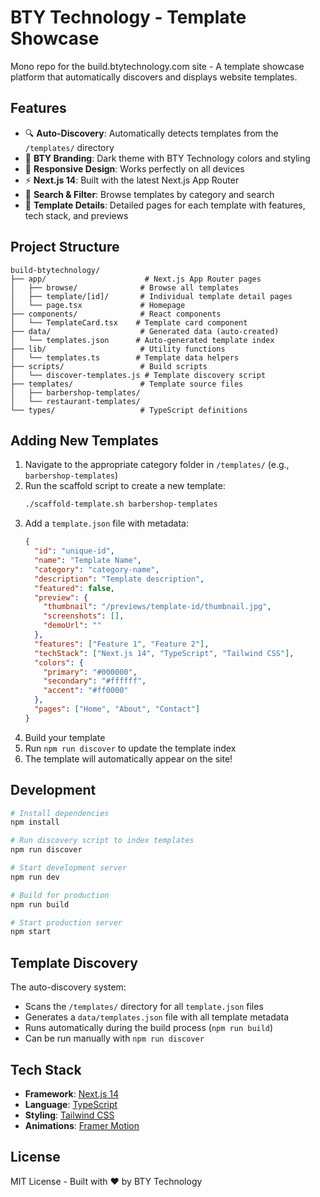 # BTY Technology - Template Showcase

Mono repo for the build.btytechnology.com site - A template showcase platform that automatically discovers and displays website templates.

## Features

- 🔍 **Auto-Discovery**: Automatically detects templates from the `/templates/` directory
- 🎨 **BTY Branding**: Dark theme with BTY Technology colors and styling
- 📱 **Responsive Design**: Works perfectly on all devices
- ⚡ **Next.js 14**: Built with the latest Next.js App Router
- 🔎 **Search & Filter**: Browse templates by category and search
- 🎯 **Template Details**: Detailed pages for each template with features, tech stack, and previews

## Project Structure

```
build-btytechnology/
├── app/                      # Next.js App Router pages
│   ├── browse/              # Browse all templates
│   ├── template/[id]/       # Individual template detail pages
│   └── page.tsx             # Homepage
├── components/              # React components
│   └── TemplateCard.tsx    # Template card component
├── data/                    # Generated data (auto-created)
│   └── templates.json      # Auto-generated template index
├── lib/                     # Utility functions
│   └── templates.ts        # Template data helpers
├── scripts/                 # Build scripts
│   └── discover-templates.js # Template discovery script
├── templates/               # Template source files
│   ├── barbershop-templates/
│   └── restaurant-templates/
└── types/                   # TypeScript definitions
```

## Adding New Templates

1. Navigate to the appropriate category folder in `/templates/` (e.g., `barbershop-templates`)
2. Run the scaffold script to create a new template:
   ```bash
   ./scaffold-template.sh barbershop-templates
   ```
3. Add a `template.json` file with metadata:
   ```json
   {
     "id": "unique-id",
     "name": "Template Name",
     "category": "category-name",
     "description": "Template description",
     "featured": false,
     "preview": {
       "thumbnail": "/previews/template-id/thumbnail.jpg",
       "screenshots": [],
       "demoUrl": ""
     },
     "features": ["Feature 1", "Feature 2"],
     "techStack": ["Next.js 14", "TypeScript", "Tailwind CSS"],
     "colors": {
       "primary": "#000000",
       "secondary": "#ffffff",
       "accent": "#ff0000"
     },
     "pages": ["Home", "About", "Contact"]
   }
   ```
4. Build your template
5. Run `npm run discover` to update the template index
6. The template will automatically appear on the site!

## Development

```bash
# Install dependencies
npm install

# Run discovery script to index templates
npm run discover

# Start development server
npm run dev

# Build for production
npm run build

# Start production server
npm start
```

## Template Discovery

The auto-discovery system:
- Scans the `/templates/` directory for all `template.json` files
- Generates a `data/templates.json` file with all template metadata
- Runs automatically during the build process (`npm run build`)
- Can be run manually with `npm run discover`

## Tech Stack

- **Framework**: [Next.js 14](https://nextjs.org/)
- **Language**: [TypeScript](https://www.typescriptlang.org/)
- **Styling**: [Tailwind CSS](https://tailwindcss.com/)
- **Animations**: [Framer Motion](https://www.framer.com/motion/)

## License

MIT License - Built with ❤️ by BTY Technology
